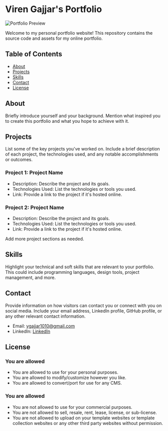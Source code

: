 # Viren Gajjar's Portfolio

![Portfolio Preview](https://www.virengajjar.com)

Welcome to my personal portfolio website! This repository contains the source code and assets for my online portfolio.

## Table of Contents

- [About](#about)
- [Projects](#projects)
- [Skills](#skills)
- [Contact](#contact)
- [License](#license)

## About

Briefly introduce yourself and your background. Mention what inspired you to create this portfolio and what you hope to achieve with it.

## Projects

List some of the key projects you've worked on. Include a brief description of each project, the technologies used, and any notable accomplishments or outcomes.

### Project 1: Project Name

- Description: Describe the project and its goals.
- Technologies Used: List the technologies or tools you used.
- Link: Provide a link to the project if it's hosted online.

### Project 2: Project Name

- Description: Describe the project and its goals.
- Technologies Used: List the technologies or tools you used.
- Link: Provide a link to the project if it's hosted online.

Add more project sections as needed.

## Skills

Highlight your technical and soft skills that are relevant to your portfolio. This could include programming languages, design tools, project management, and more.

## Contact

Provide information on how visitors can contact you or connect with you on social media. Include your email address, LinkedIn profile, GitHub profile, or any other relevant contact information.

- Email: vgajjar1010@gmail.com
- LinkedIn: [LinkedIn](https://www.linkedin.com/in/virengajjar1010/)

## License

### You are allowed
- You are allowed to use for your personal purposes.
- You are allowed to modify/customize however you like.
- You are allowed to convert/port for use for any CMS.

### You are allowed
- You are not allowed to use for your commercial purposes.
- You are not allowed to sell, resale, rent, lease, license, or sub-license.
- You are not allowed to upload on your template websites or template collection websites or any other third party websites without permission.